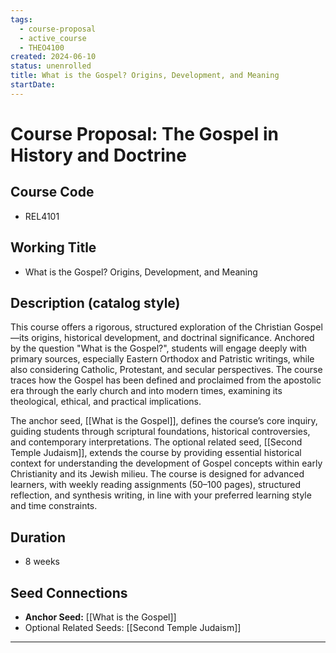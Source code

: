 ```yaml
---
tags:
  - course-proposal
  - active_course
  - THEO4100
created: 2024-06-10
status: unenrolled
title: What is the Gospel? Origins, Development, and Meaning
startDate:
---
```

# Course Proposal: The Gospel in History and Doctrine

## Course Code
- REL4101

## Working Title
- What is the Gospel? Origins, Development, and Meaning

## Description (catalog style)
This course offers a rigorous, structured exploration of the Christian Gospel—its origins, historical development, and doctrinal significance. Anchored by the question "What is the Gospel?", students will engage deeply with primary sources, especially Eastern Orthodox and Patristic writings, while also considering Catholic, Protestant, and secular perspectives. The course traces how the Gospel has been defined and proclaimed from the apostolic era through the early church and into modern times, examining its theological, ethical, and practical implications.

The anchor seed, [[What is the Gospel]], defines the course’s core inquiry, guiding students through scriptural foundations, historical controversies, and contemporary interpretations. The optional related seed, [[Second Temple Judaism]], extends the course by providing essential historical context for understanding the development of Gospel concepts within early Christianity and its Jewish milieu. The course is designed for advanced learners, with weekly reading assignments (50–100 pages), structured reflection, and synthesis writing, in line with your preferred learning style and time constraints.

## Duration
- 8 weeks

## Seed Connections
- **Anchor Seed:** [[What is the Gospel]]    
- Optional Related Seeds: [[Second Temple Judaism]]

---

